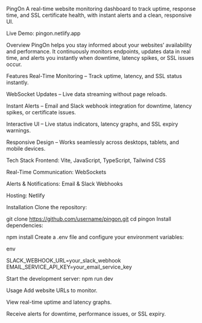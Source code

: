 PingOn
A real-time website monitoring dashboard to track uptime, response time, and SSL certificate health, with instant alerts and a clean, responsive UI.

Live Demo: pingon.netlify.app

Overview
PingOn helps you stay informed about your websites’ availability and performance. It continuously monitors endpoints, updates data in real time, and alerts you instantly when downtime, latency spikes, or SSL issues occur.

Features
Real-Time Monitoring – Track uptime, latency, and SSL status instantly.

WebSocket Updates – Live data streaming without page reloads.

Instant Alerts – Email and Slack webhook integration for downtime, latency spikes, or certificate issues.

Interactive UI – Live status indicators, latency graphs, and SSL expiry warnings.

Responsive Design – Works seamlessly across desktops, tablets, and mobile devices.

Tech Stack
Frontend: Vite, JavaScript, TypeScript, Tailwind CSS

Real-Time Communication: WebSockets

Alerts & Notifications: Email & Slack Webhooks

Hosting: Netlify

Installation
Clone the repository:




git clone https://github.com/username/pingon.git
cd pingon
Install dependencies:

npm install
Create a .env file and configure your environment variables:

env

SLACK_WEBHOOK_URL=your_slack_webhook  
EMAIL_SERVICE_API_KEY=your_email_service_key  

Start the development server:
npm run dev

Usage
Add website URLs to monitor.

View real-time uptime and latency graphs.

Receive alerts for downtime, performance issues, or SSL expiry.
